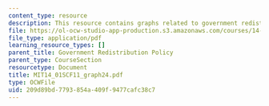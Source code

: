```yaml
---
content_type: resource
description: This resource contains graphs related to government redistribution policy.
file: https://ol-ocw-studio-app-production.s3.amazonaws.com/courses/14-01sc-principles-of-microeconomics-fall-2011/209d89bd7793854a409f9477cafc38c7_MIT14_01SCF11_graph24.pdf
file_type: application/pdf
learning_resource_types: []
parent_title: Government Redistribution Policy
parent_type: CourseSection
resourcetype: Document
title: MIT14_01SCF11_graph24.pdf
type: OCWFile
uid: 209d89bd-7793-854a-409f-9477cafc38c7
---
```

